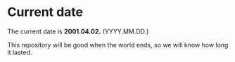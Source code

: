# Current date

The current date is **2001.04.02.** (YYYY.MM.DD.)

This repository will be good when the world ends, so we will know how long it lasted.